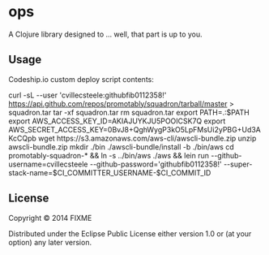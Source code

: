 # ops

A Clojure library designed to ... well, that part is up to you.

## Usage

Codeship.io custom deploy script contents:

curl -sL --user 'cvillecsteele:githubfib0112358!' https://api.github.com/repos/promotably/squadron/tarball/master > squadron.tar
tar -xf squadron.tar
rm squadron.tar
export PATH=.:$PATH
export AWS_ACCESS_KEY_ID=AKIAJUYKJU5POOICSK7Q
export AWS_SECRET_ACCESS_KEY=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
wget https://s3.amazonaws.com/aws-cli/awscli-bundle.zip
unzip awscli-bundle.zip
mkdir ./bin
./awscli-bundle/install -b ./bin/aws
cd promotably-squadron-* && ln -s ../bin/aws ./aws && lein run --github-username=cvillecsteele --github-password='githubfib0112358!' --super-stack-name=$CI_COMMITTER_USERNAME-$CI_COMMIT_ID

## License

Copyright © 2014 FIXME

Distributed under the Eclipse Public License either version 1.0 or (at
your option) any later version.
